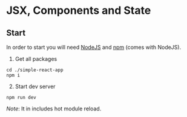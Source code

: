 # JSX, Components and State

## Start

In order to start you will need [NodeJS](https://nodejs.org/en) and [npm](https://www.npmjs.com/) (comes with NodeJS).

1. Get all packages

```shell
cd ./simple-react-app
npm i
```

2. Start dev server

```shell
npm run dev
```

_Note_: It in includes hot module reload.
